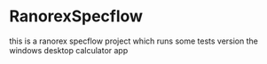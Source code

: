 # RanorexSpecflow
this is a ranorex specflow project which runs some tests version the windows desktop calculator app
